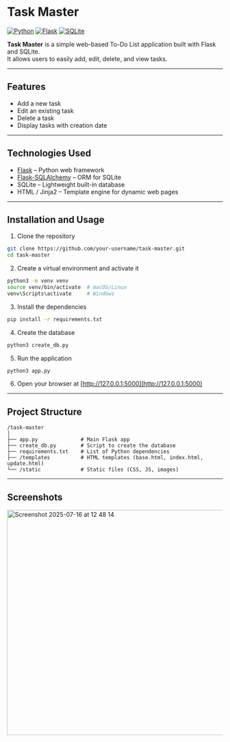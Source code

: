 # Task Master

[![Python](https://img.shields.io/badge/Python-3.13-blue?logo=python)](https://www.python.org/)
[![Flask](https://img.shields.io/badge/Flask-2.3-green?logo=flask)](https://flask.palletsprojects.com/)
[![SQLite](https://img.shields.io/badge/SQLite-3.40.1-lightgrey?logo=sqlite)](https://sqlite.org/index.html)

**Task Master** is a simple web-based To-Do List application built with Flask and SQLite.  
It allows users to easily add, edit, delete, and view tasks.
 
---

## Features

- Add a new task  
- Edit an existing task  
- Delete a task  
- Display tasks with creation date

---

## Technologies Used

- [Flask](https://flask.palletsprojects.com/) – Python web framework  
- [Flask-SQLAlchemy](https://flask-sqlalchemy.palletsprojects.com/) – ORM for SQLite  
- SQLite – Lightweight built-in database  
- HTML / Jinja2 – Template engine for dynamic web pages

---

## Installation and Usage

1. Clone the repository

```bash
git clone https://github.com/your-username/task-master.git
cd task-master
````

2. Create a virtual environment and activate it

```bash
python3 -m venv venv
source venv/bin/activate  # macOS/Linux
venv\Scripts\activate     # Windows
```

3. Install the dependencies

```bash
pip install -r requirements.txt
```

4. Create the database

```bash
python3 create_db.py
```

5. Run the application

```bash
python3 app.py
```

6. Open your browser at [http://127.0.0.1:5000](http://127.0.0.1:5000)

---

## Project Structure

```
/task-master
│
├── app.py              # Main Flask app
├── create_db.py        # Script to create the database
├── requirements.txt    # List of Python dependencies
├── /templates          # HTML templates (base.html, index.html, update.html)
└── /static             # Static files (CSS, JS, images)
```

---

## Screenshots
<img width="1512" height="525" alt="Screenshot 2025-07-16 at 12 48 14" src="https://github.com/user-attachments/assets/971d8c17-97db-42e6-be04-0f1e185b0bd7" />


